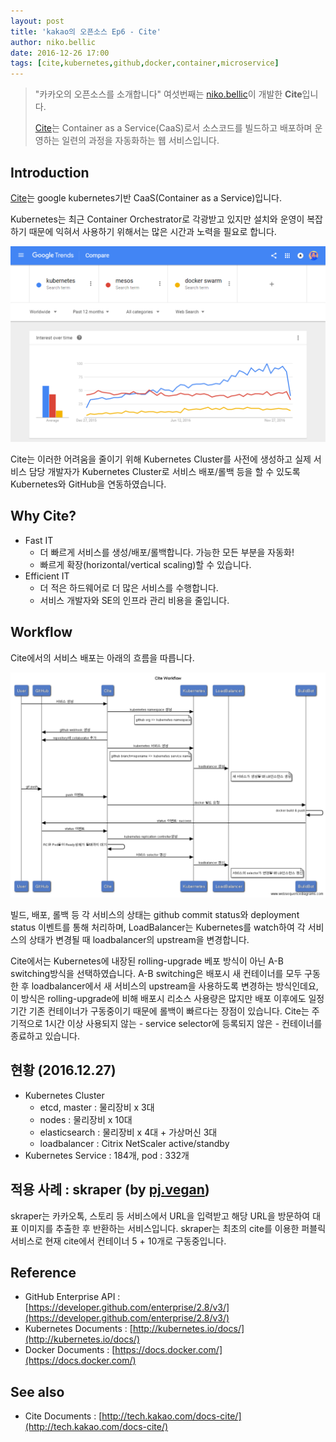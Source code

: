 ```yaml
---
layout: post
title: 'kakao의 오픈소스 Ep6 - Cite'
author: niko.bellic
date: 2016-12-26 17:00
tags: [cite,kubernetes,github,docker,container,microservice]
---
```

<a id="forkme" href="https://github.com/kakao/cite"></a>

> "카카오의 오픈소스를 소개합니다" 여섯번째는 [niko.bellic](https://github.com/code0x9)이 개발한 **Cite**입니다.
>
> [Cite](https://github.com/kakao/cite)는 Container as a Service(CaaS)로서 소스코드를 빌드하고 배포하며 운영하는 일련의 과정을 자동화하는 웹 서비스입니다.


## Introduction


[Cite](https://github.com/kakao/cite)는 google kubernetes기반 CaaS(Container as a Service)입니다. 

Kubernetes는 최근 Container Orchestrator로 각광받고 있지만 설치와 운영이 복잡하기 때문에 익혀서 사용하기 위해서는 많은 시간과 노력을 필요로 합니다.

![Google Trends on Major Container Orchestrators](/files/cite-google-trends-container_orchestrators.png)

Cite는 이러한 어려움을 줄이기 위해 Kubernetes Cluster를 사전에 생성하고 실제 서비스 담당 개발자가 Kubernetes Cluster로 서비스 배포/롤백 등을 할 수 있도록 Kubernetes와 GitHub을 연동하였습니다.

## Why Cite?

 * Fast IT
   * 더 빠르게 서비스를 생성/배포/롤백합니다. 가능한 모든 부분을 자동화!
   * 빠르게 확장(horizontal/vertical scaling)할 수 있습니다.
 * Efficient IT
   * 더 적은 하드웨어로 더 많은 서비스를 수행합니다.
   * 서비스 개발자와 SE의 인프라 관리 비용을 줄입니다.
 
## Workflow

Cite에서의 서비스 배포는 아래의 흐름을 따릅니다.

![Cite Workflow](/files/cite-workflow.png)

<!-- https://www.websequencediagrams.com/ source
title Cite Workflow

participant User
participant GitHub
participant Cite
participant Kubernetes
participant LoadBalancer
participant BuildBot

User->Cite: 서비스 생성
Cite->Kubernetes: kubernetes namespace 생성
note left of Kubernetes: github org => kubernetes namespace
Cite->GitHub: github webhook 생성
Cite->GitHub: repository에 collaborator 추가
Cite->Kubernetes: kubernetes 서비스 생성
note left of Kubernetes: github branch+reponame => kubernetes service name
Kubernetes->LoadBalancer: loadbalancer 생성
note right of LoadBalancer: 새 서비스가 생성될 때 LB인스턴스 생성

User->GitHub: git push
GitHub->Cite: push 이벤트
Cite->BuildBot: docker 빌드 요청
BuildBot->BuildBot: docker build & push
BuildBot->GitHub: status 이벤트: success
GitHub->Cite: status 이벤트
Cite->Kubernetes: kubernetes replication controller생성
Cite->Cite: RC와 Pod들이 Ready상태가 될때까지 대기
Cite->Kubernetes: 서비스 selector 갱신
Kubernetes->LoadBalancer: loadbalancer 갱신
note right of LoadBalancer: 서비스의 selector가 변경될 때 LB인스턴스 갱신
-->

빌드, 배포, 롤백 등 각 서비스의 상태는 github commit status와 deployment status 이벤트를 통해 처리하며, LoadBalancer는 Kubernetes를 watch하여 각 서비스의 상태가 변경될 때 loadbalancer의 upstream을 변경합니다.

Cite에서는 Kubernetes에 내장된 rolling-upgrade 베포 방식이 아닌 A-B switching방식을 선택하였습니다. A-B switching은 배포시 새 컨테이너를 모두 구동한 후 loadbalancer에서 새 서비스의 upstream을 사용하도록 변경하는 방식인데요, 이 방식은 rolling-upgrade에 비해 배포시 리소스 사용량은 많지만 배포 이후에도 일정 기간 기존 컨테이너가 구동중이기 때문에 롤백이 빠르다는 장점이 있습니다. Cite는 주기적으로 1시간 이상 사용되지 않는 - service selector에 등록되지 않은 - 컨테이너를 종료하고 있습니다.

## 현황 (2016.12.27)

* Kubernetes Cluster
  * etcd, master : 물리장비 x 3대
  * nodes : 물리장비 x 10대
  * elasticsearch : 물리장비 x 4대 + 가상머신 3대
  * loadbalancer : Citrix NetScaler active/standby
* Kubernetes Service : 184개, pod : 332개

## 적용 사례 : skraper (by [pj.vegan](mailto:pj.vegan@kakaocorp.com))

skraper는 카카오톡, 스토리 등 서비스에서 URL을 입력받고 해당 URL을 방문하여 대표 이미지를 추출한 후 반환하는 서비스입니다. skraper는 최초의 cite를 이용한 퍼블릭 서비스로 현재 cite에서 컨테이너 5 + 10개로 구동중입니다. 

## Reference

* GitHub Enterprise API : [https://developer.github.com/enterprise/2.8/v3/](https://developer.github.com/enterprise/2.8/v3/)
* Kubernetes Documents : [http://kubernetes.io/docs/](http://kubernetes.io/docs/)
* Docker Documents : [https://docs.docker.com/](https://docs.docker.com/)

## See also
* Cite Documents : [http://tech.kakao.com/docs-cite/](http://tech.kakao.com/docs-cite/)
